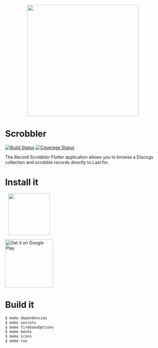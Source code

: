 <p align='center'>
  <a href='https://fptavares.github.io/scrobbler/'><img src='https://fptavares.github.io/img/scrobbler.png' alt='' width='360' /></a>
</p>

# Scrobbler

[![Build Status](https://api.cirrus-ci.com/github/fptavares/scrobbler.svg)](https://cirrus-ci.com/github/fptavares/scrobbler)
[![Coverage Status](https://codecov.io/gh/fptavares/scrobbler/branch/master/graph/badge.svg)](https://codecov.io/gh/fptavares/scrobbler)

The Record Scrobbler Flutter application allows you to browse a Discogs collection
and scrobble records directly to Last.fm.

# Install it

<a href='https://apps.apple.com/us/app/scrobbler/id1505776204?mt=8'><img hspace='10' width='135' src='https://linkmaker.itunes.apple.com/en-us/badge-lrg.svg?releaseDate=2020-04-11&kind=iossoftware&bubble=ios_apps'/></a>

<a href='https://play.google.com/store/apps/details?id=io.github.fptavares.scrobbler&pcampaignid=pcampaignidMKT-Other-global-all-co-prtnr-py-PartBadge-Mar2515-1'><img width='155' alt='Get it on Google Play' src='https://play.google.com/intl/en_us/badges/static/images/badges/en_badge_web_generic.png'/></a>

# Build it

```bash
$ make dependencies
$ make secrets
$ make firebaseOptions
$ make mocks
$ make icons
$ make run
```
